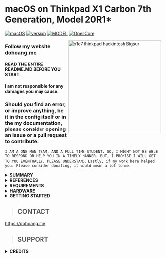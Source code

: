 # macOS on Thinkpad X1 Carbon 7th Generation, Model 20R1\*

[![macOS](https://img.shields.io/badge/macOS-Big_Sur-yellow.svg)](https://www.apple.com/macos/big-sur/)
[![version](https://img.shields.io/badge/11.2.3-yellow)](https://www.apple.com/newsroom/2020/11/macos-big-sur-is-here/)
[![MODEL](https://img.shields.io/badge/Model-20R1*-blue)](https://github.com/huyhoang8398/x1c7-hackintosh-20r1/blob/master/docs/references/ThinkPad_X1_Carbon_7th_Gen_Spec.PDF)
[![OpenCore](https://img.shields.io/badge/OpenCore-0.6.9-green)](https://github.com/acidanthera/OpenCorePkg)

<img align="right" src="https://github.com/huyhoang8398/x1c7-hackintosh-20r1/blob/master/docs/Images/preview.png" alt="x1c7 thinkpad hackintosh Bigsur" width="300">

### Follow my website [dohoang.me](https://dohoang.me/)

#### READ THE ENTIRE README.MD BEFORE YOU START.

#### I am not responsible for any damages you may cause.

### Should you find an error, or improve anything, be it in the config itself or in the my documentation, please consider opening an issue or a pull request to contribute.

`I AM A ONE MAN TEAM, AND A FULL TIME STUDENT. SO, I MIGHT NOT BE ABLE TO RESPOND OR HELP YOU IN A TIMELY MANNER. BUT, I PROMISE I WILL GET TO YOU EVENTUALLY. PLEASE UNDERSTAND.`
`Lastly, if my work here helped you. Please consider donating, it would mean a lot to me.`

<details>
<summary><strong> SUMMARY </strong></summary>
<br>

> ### Non-Fuctional:
| Feature                              | Status | Dependency          | Remarks                      |
| :----------------------------------- | ------ | ------------------- | ---------------------------- |
| Fingerprint Reader   | ❌ | `DISABLED` in BIOS to save power if not used in other OSes.   | Linux support was only recently added    |
| Wireless WAN         | ❌ | `DISABLED` in BIOS to save power if not used in other OSes.   | Unable to investigate as I have no need and my model did not come with WWAN. |
| Internal Microphone         | ❌ | `DISABLED` in BIOS to save power   | - |

> ### Video and Audio
| Feature                              | Status | Dependency          | Remarks                      |
| :----------------------------------- | ------ | ------------------- | ---------------------------- |
| Full Graphics Accleration (QE/CI)    | ✅   | `WhateverGreen.kext`                   | -   |
| Audio Recording                      | ✅   | `AppleALC.kext` with Layout ID = 71    | -   |
| Audio Playback                       | ✅   | `AppleALC.kext` with Layout ID = 71    | -   |
| Automatic Headphone Output Switching | ✅   | `AppleALC.kext` with Layout ID = 71    | -   |

> ### Power, Charge, Sleep and Hibernation
| Feature                              | Status | Dependency          | Remarks                      |
| :----------------------------------- | ------ | ------------------- | ---------------------------- |
| Battery Percentage Indication | ✅    | `SSDT-Battery.aml` and `/patches/OpenCore Patches/Battery.plist`             | 
| CPU Power Management (SpeedShift)    | ❌     | - | Implement soon
| iGPU Power Management        | ✅ | `XCPM`, enabled by `SSDT-PLUG.aml`                   | 
| NVMe Drive Battery Management | ✅     | `NVMeFix.kext`  | In my experience, NVMe drives will drain more power than SATA drives.           |
| S3 Sleep/ Hibernation Mode 3 | ✅ | `SSDT-SLPWAK.aml` | |
| Custom Charge Threshold      | ✅ | `SSDT-ECRW.aml`, [YogaSMC.kext](https://github.com/zhen-zen/YogaSMC), and [YogaSMCPane](https://github.com/zhen-zen/YogaSMC)| Adjust with YogaSMCPane in System Preferences
| Fan Control                  | ✅ | `SSDT-ECRW.aml`, [YogaSMC.kext](https://github.com/zhen-zen/YogaSMC), and [YogaSMCPane](https://github.com/zhen-zen/YogaSMC)| Adjust with YogaSMC App.
| Battery Life                 | ✅ | Native, comparable to Windows/Linux. Biggest impact is TB3| - |

> ### Input/ Output
| Feature                              | Status | Dependency          | Remarks                      |
| :----------------------------------- | ------ | ------------------- | ---------------------------- |
| WiFi                                       | ✅ | AirportIltwm  | -       |
| Bluetooth                                  | ✅ | AirportIltwm, IntelBluetoothFirmware.kext and IntelBluetoothInjector.kext | ⚠️ audio input (e.g. of headset) is not working 
| Ethernet                                   | ✅ | `IntelMausi.kext` | -                  |
| HDMI hotplug                               | ✅ |- | - |
| USB 2.0, USB 3.0 | ✅ | -   | -     |
| USB 3.1                                    |  ✅  | -   | Hotplug     |
| USB Power Properties in macOS              | ✅ | -    | -     |
| Thunderbolt 3 Hotplug                      | ✅ | -    | Native interface within System Report   |

> ### Display, TrackPad, TrackPoint, and Keyboard
| Feature                              | Status | Dependency          | Remarks                      |
| :----------------------------------- | ------ | ------------------- | ---------------------------- |
| Brightness Adjustments | ✅  | `WhateverGreen.kext`, `SSDT-PNLF-CFL.aml`, `AppleBacklightSmoother.kext`, and `BrightnessKeys.kext`| `AppleBacklightSmoother.kext` is optional for smoother birghtness adjustments |
| TrackPoint             | ✅  | `VoodooPS2Controller.kext`                                      | -       |
| TrackPad               | ✅  | `VoodooPS2Controller.kext`  | - |
| Built-in Keyboard      | ✅  | `VoodooPS2Controller.kext` | - |
| Multimedia Keys        | ✅  | `BrightnessKeys.kext` and [YogaSMC](https://github.com/zhen-zen/YogaSMC) | `YogaSMC` is recommended and preferred over ThinkpadAssisstant  | 

> ### macOS Continuity
| Feature                              | Status | Dependency          | Remarks                      |
| :----------------------------------- | ------ | ------------------- | ---------------------------- |
| iCloud, iMessage, FaceTime | ✅ | Whitelisted Apple ID, Valid SMBIOS   | See [dortania /OpenCore-Install-Guide](https://dortania.github.io/OpenCore-Post-Install/universal/iservices.html)  |
| Continuty              | ❌    | Not yet test | - |
| AirDrop                | ❌     | Not yet test |- |
| Sidecar                | ❌     | Not yet test ( donate me to buy an Ipad | - |
| FileVault              | ✅ | as configured in `config.plsit` per [Dortania's Post-Install](https://dortania.github.io/OpenCore-Post-Install/universal/security/filevault.html)|  |
| Time Machine           | ✅     | Native | TimeMachine only backups your Macintosh partition. Manually backup your EFI partition using another method.  |

</details>

<details>
<summary><strong> REFERENCES </strong></summary>
<br>

* Read these before you start:
- [dortania's Hackintosh guides](https://github.com/dortania)
- [dortania's OpenCore Install Guide](https://dortania.github.io/OpenCore-Install-Guide/)
- [dortania's OpenCore Post Install Guide](https://dortania.github.io/OpenCore-Post-Install/)
- [dortania/ Getting Started with ACPI](https://dortania.github.io/Getting-Started-With-ACPI/)
- [dortania/ opencore `multiboot`](https://github.com/dortania/OpenCore-Multiboot)
- [dortania/ `USB map` guide](https://dortania.github.io/OpenCore-Post-Install/usb/)
- [WhateverGreen Intel HD Manual](https://github.com/acidanthera/WhateverGreen/blob/master/Manual/FAQ.IntelHD.en.md)
- `Configuration.pdf` and `Differences.pdf` in each `OpenCore` releases.
- Additionally, references specific to the x1c7 are located in `docs/references/`

* ### No seriously, please read those.
</details>

<details>
<summary><strong> REQUIREMENTS </strong></summary>
<br>

- A macOS machine(optional): to create the macOS installer.
- Flash drive, 12GB or more, for the above purpose.  
- Xcode works fine for editing plist files on macOS, but I prefer [PlistEdit Pro](https://www.fatcatsoftware.com/plisteditpro/).  
- [ProperTree](https://github.com/corpnewt/ProperTree) if you need to edit plist files on Windows.  
- [MaciASL](https://github.com/acidanthera/MaciASL), for patching ACPI tables and editing ACPI patches.
- [MountEFI](https://github.com/corpnewt/MountEFI) to quickly mount EFI partitions.  
- [IORegistryExplorer](https://developer.apple.com/downloads), for diagnosis.  
- [Hackintool](https://www.insanelymac.com/forum/topic/335018-hackintool-v286/), for diagnostic ONLY, Hackintool should not be used for patching, it is outdated.
- Patience and time, especially if this is your first time Hackintosh-ing.

</details> 


<details>
<summary><strong> HARDWARE </strong></summary>
<br>
- These are relevant components on my machine which may differ from yours, keep these in mind as you will need to adjust accordingly, depending on your machine's configuration.

| Category  | Component                            | Remarks |
| --------- | ------------------------------------ | ------------ |
| CPU       | [i5-10210U](https://ark.intel.com/content/www/us/en/ark/products/195436/intel-core-i5-10210u-processor-6m-cache-up-to-4-20-ghz.html) | - |
| SSD       |  WDC PC SN730 SDBQNTY-512G-1001        | - |
| Display   | 14.0" (355mm) FHD (1920x1080)   | -|
| WWAN      | None | Unless needed in other OSes, disable at BIOS to save power
| Ports       | 2x USB 3.1 Gen 1 (Right USB Always On) |
|                  | 2x USB 3.1 Type-C Gen 2 / Thunderbolt 3 (Power Delivery and DisplayPort) [Max 5120x2880 @60Hz] |
|                  | HDMI 1.4b (Max 4096x2160 @24Hz) |                 |
| Ethernet    | via ThinkPad Ethernet Extension Adapter Gen 2: I219-LM Ethernet (vPro) |
| WLAN + BT    | Intel Wireless-AC 9560, Wi-Fi 2x2 802.11ac + Bluetooth 5.0 |
| WWAN(optional) | Nothing else supported, no adapters, nothing. Locked by BIOS |
| Camera       | IR and HD720p camera with ThinkShutte. Chicony manufacturer |
| Audio       | Realtek ALC3286 codec <br> Linux: ``Realtek ALC285``, layout 11, 21, 31 ; [@acidanthera/AppleALC > Supported codecs [Github]](https://github.com/acidanthera/AppleALC/wiki/Supported-codecs) |
| Fingerprint reader | ✔️ |
| NFC (optional) | ✔️ |


- Refer to [/docs/references/](https://github.com/huyhoang8398/x1c7-hackintosh-20r1/blob/master/docs/references/ThinkPad_X1_Carbon_7th_Gen_Spec.PDF) for possible stock ThinkPad X1 7th Gen configurations.

</details> 

<details>
<summary><strong> GETTING STARTED </strong></summary>
<br>

Before you do anything, please familiarize yourself with basic Hackintosh terminologies and the basic Hackintosh process by throughly reading Dortania guides as linked in `REFERENCES`

- Creating a macOS installer: refer to [Dortania's OpenCore Install Guide](https://dortania.github.io/OpenCore-Install-Guide/installer-guide/)
- [**1_README-HARDWAREandBIOS**](https://github.com/huyhoang8398/x1c7-hackintosh-20R1/blob/master/docs/1_README-HARDWAREandBIOS.md): Requirements before installing.  
- Updating
</details> 

> ## CONTACT

https://dohoang.me

> ## SUPPORT

<details>
<summary><strong> CREDITS </strong></summary>
<br>

- [@zhen-zen](https://github.com/zhen-zen) for YogaSMC

The greatest thank you and appreciation to the [Acidanthera](https://github.com/acidanthera) team.

And to everyone else who supports and uses my project.

Please let me know if I missed you.

</details> 